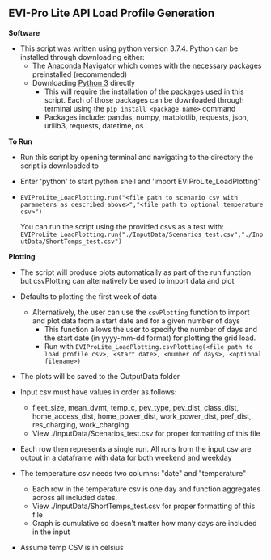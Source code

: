 
## **EVI-Pro Lite API Load Profile Generation**

**Software**
- This script was written using python version 3.7.4. Python can be installed through downloading either:
	- The [Anaconda Navigator](https://www.anaconda.com/products/individual) which comes with the necessary packages preinstalled (recommended) 
	- Downloading [Python 3](https://www.python.org/downloads/) directly 
		- This will require the installation of the packages used in this script. Each of those packages can be downloaded through terminal using the `pip install <package name>` command
		- Packages include: pandas, numpy, matplotlib, requests, json, urllib3, requests, datetime, os

**To Run**
- Run this script by opening terminal and navigating to the directory the script is downloaded to
- Enter 'python' to start python shell and 'import EVIProLite_LoadPlotting'
- `EVIProLite_LoadPlotting.run("<file path to scenario csv with parameters as described above>","<file path to optional temperature csv>")`

	You can run the script using the provided csvs as a test with:
	`EVIProLite_LoadPlotting.run("./InputData/Scenarios_test.csv","./InputData/ShortTemps_test.csv")`

**Plotting**
- The script will produce plots automatically as part of the run function but csvPlotting can alternatively be used to import data and plot
- Defaults to plotting the first week of data
	- Alternatively, the user can use the `csvPlotting` function to import and plot data from a start date and for a given number of days
		- This function allows the user to specify the number of days and the start date (in yyyy-mm-dd format) for plotting the grid load.
		- Run with `EVIProLite_LoadPlotting.csvPlotting(<file path to load profile csv>, <start date>, <number of days>, <optional filename>)`
- The plots will be saved to the OutputData folder

- Input csv must have values in order as follows: 
	- fleet_size, mean_dvmt, temp_c, pev_type, pev_dist, class_dist, home_access_dist, home_power_dist, work_power_dist, pref_dist, res_charging, work_charging 
	- View ./InputData/Scenarios_test.csv for proper formatting of this file
- Each row then represents a single run. All runs from the input csv are output in a dataframe with data for both weekend and weekday


- The temperature csv needs two columns: "date" and "temperature"
    - Each row in the temperature csv is one day and function aggregates across all included dates. 
    - View ./InputData/ShortTemps_test.csv for proper formatting of this file
    - Graph is cumulative so doesn't matter how many days are included in the input
- Assume temp CSV is in celsius

